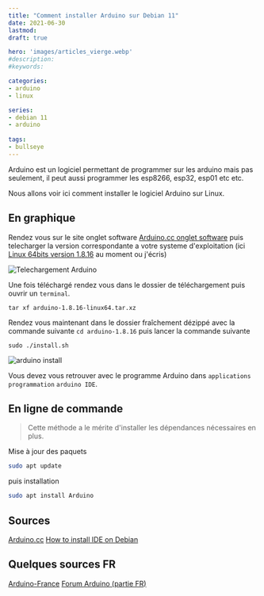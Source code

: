 ```yaml
---
title: "Comment installer Arduino sur Debian 11"
date: 2021-06-30
lastmod: 
draft: true

hero: 'images/articles_vierge.webp'
#description: 
#keywords:

categories:
- arduino
- linux

series:
- debian 11
- arduino
  
tags:
- bullseye
---
```


Arduino est un logiciel permettant de programmer sur les arduino mais pas seulement, il peut aussi programmer les esp8266, esp32, esp01 etc etc.

Nous allons voir ici comment installer le logiciel Arduino sur Linux.

## En graphique
Rendez vous sur le site onglet software [Arduino.cc onglet software](https://www.arduino.cc/en/software) puis telecharger la version correspondante a votre systeme d'exploitation (ici [Linux 64bits version 1.8.16](https://downloads.arduino.cc/arduino-1.8.16-linux64.tar.xz) au moment ou j'écris)

![Telechargement Arduino](images/arduino_telechargement "Telechargement Arduino")


Une fois téléchargé rendez vous dans le dossier de téléchargement puis ouvrir un `terminal`.

```
tar xf arduino-1.8.16-linux64.tar.xz
```
Rendez vous maintenant dans le dossier fraîchement dézippé  avec la commande suivante
`cd arduino-1.8.16` 
puis lancer la commande suivante
```
sudo ./install.sh
```
![arduino install](images/arduino_install_sh "Installation Arduino")

Vous devez vous retrouver avec le programme Arduino dans `applications` `programmation` `arduino IDE`.

## En ligne de commande
>Cette méthode a le mérite d'installer les dépendances nécessaires en plus.

Mise à jour des paquets
```bash
sudo apt update
```
puis installation
```bash
sudo apt install Arduino
```

## Sources
[Arduino.cc](https://www.arduino.cc)
[How to install IDE on Debian](https://vitux.com/how-to-install-arduino-ide-on-debian-10/)
## Quelques sources FR
[Arduino-France](https://www.arduino-france.com)
[Forum Arduino (partie FR)](https://forum.arduino.cc/c/international/francais/49)
